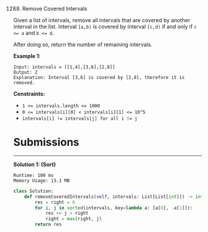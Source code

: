 1288. Remove Covered Intervals

Given a list of intervals, remove all intervals that are covered by another interval in the list. Interval `[a,b)` is covered by interval `[c,d)` if and only if `c <= a` and `b <= d`.

After doing so, return the number of remaining intervals.

 

**Example 1:**
```
Input: intervals = [[1,4],[3,6],[2,8]]
Output: 2
Explanation: Interval [3,6] is covered by [2,8], therefore it is removed.
```

**Constraints:**

* `1 <= intervals.length <= 1000`
* `0 <= intervals[i][0] < intervals[i][1] <= 10^5`
* `intervals[i] != intervals[j] for all i != j`

# Submissions
---
**Solution 1: (Sort)**
```
Runtime: 100 ms
Memory Usage: 13.1 MB
```
```python
class Solution:
    def removeCoveredIntervals(self, intervals: List[List[int]]) -> int:
        res = right = 0
        for i, j in sorted(intervals, key=lambda a: [a[0], -a[1]]):
            res += j > right
            right = max(right, j)
        return res
```